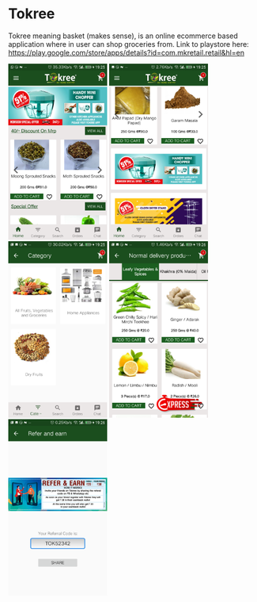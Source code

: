 # Tokree
Tokree meaning basket (makes sense), is an online ecommerce based application where in user can shop groceries from.
Link to playstore here: https://play.google.com/store/apps/details?id=com.mkretail.retail&hl=en


<img src="Screenshot_20190919-192529.png" width=200> <img src="Screenshot_20190919-192544.png" width=200>
<img src="Screenshot_20190919-192549.png" width=200> <img src="Screenshot_20190919-192602.png" width=200>
<img src="Screenshot_20190919-192619.png" width=200>

